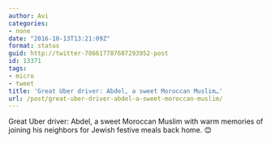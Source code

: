 ```yaml
---
author: Avi
categories:
- none
date: "2016-10-13T13:21:09Z"
format: status
guid: http://twitter-786617787607293952-post
id: 13371
tags:
- micro
- tweet
title: 'Great Uber driver: Abdel, a sweet Moroccan Muslim…'
url: /post/great-uber-driver-abdel-a-sweet-moroccan-muslim/
---
```

Great Uber driver: Abdel, a sweet Moroccan Muslim with warm memories of joining his neighbors for Jewish festive meals back home. 😊